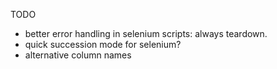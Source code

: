 TODO
- better error handling in selenium scripts: always teardown.
- quick succession mode for selenium?
- alternative column names
